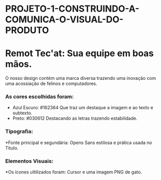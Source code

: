 # PROJETO-1-CONSTRUINDO-A-COMUNICA-O-VISUAL-DO-PRODUTO
# Remot Tec'at: Sua equipe em boas mãos.
<p>O nosso design contém uma marca diversa trazendo uma inovação com uma acossiação de felinos e computadores.</p>
<h3>As cores escolhidas foram:</h3>

* Azul Escuro: #162364 Que traz um destaque a imagem e ao texto e subtexto.
* Preto: #030612 Destacando as letras trazendo estabilidade.

<h3>Tipografia:</h3>

*Fonte principal e segundária: Opens Sans estilosa e prática usada no Titulo.

<h3>Elementos Visuais:</h3>

*Os ícones ultilizados foram: Cursor e uma imagem PNG de gato.
